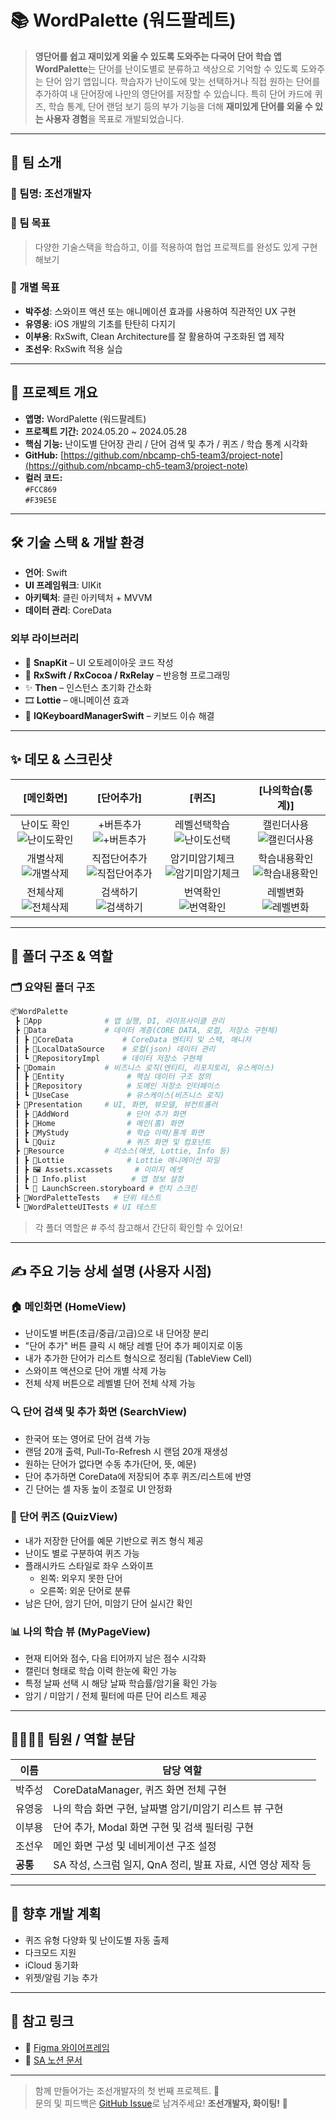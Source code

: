 
# 📚 WordPalette (워드팔레트)

> **영단어를 쉽고 재미있게 외울 수 있도록 도와주는 다국어 단어 학습 앱**
> **WordPalette**는 단어를 난이도별로 분류하고 색상으로 기억할 수 있도록 도와주는 단어 암기 앱입니다.
> 학습자가 난이도에 맞는 선택하거나 직접 원하는 단어를 추가하여 내 단어장에 나만의 영단어를 저장할 수 있습니다.
> 특히 단어 카드에 퀴즈, 학습 통계, 단어 랜덤 보기 등의 부가 기능을 더해 **재미있게 단어를 외울 수 있는 사용자 경험**을 목표로 개발되었습니다.

---

## 👥 팀 소개

### 🔹 팀명: 조선개발자

### 🎯 팀 목표

> 다양한 기술스택을 학습하고, 이를 적용하여 협업 프로젝트를 완성도 있게 구현해보기

### 🧭 개별 목표

- **박주성**: 스와이프 액션 또는 애니메이션 효과를 사용하여 직관적인 UX 구현
- **유영웅**: iOS 개발의 기초를 탄탄히 다지기
- **이부용**: RxSwift, Clean Architecture를 잘 활용하여 구조화된 앱 제작
- **조선우**: RxSwift 적용 실습

---

## 📌 프로젝트 개요

- **앱명:** WordPalette (워드팔레트)
- **프로젝트 기간:** 2024.05.20 ~ 2024.05.28
- **핵심 기능:** 난이도별 단어장 관리 / 단어 검색 및 추가 / 퀴즈 / 학습 통계 시각화
- **GitHub:** [https://github.com/nbcamp-ch5-team3/project-note](https://github.com/nbcamp-ch5-team3/project-note)
- **컬러 코드:**  
  `#FCC869`  
  `#F39E5E`

---

## 🛠️ 기술 스택 & 개발 환경

* **언어**: Swift
* **UI 프레임워크**: UIKit
* **아키텍처**: 클린 아키텍처 + MVVM
* **데이터 관리**: CoreData

### 외부 라이브러리

* 🧩 **SnapKit** – UI 오토레이아웃 코드 작성
* 🧠 **RxSwift / RxCocoa / RxRelay** – 반응형 프로그래밍
* ✨ **Then** – 인스턴스 초기화 간소화
* 🎞️ **Lottie** – 애니메이션 효과
* 🎹 **IQKeyboardManagerSwift** – 키보드 이슈 해결

---

## ✨ 데모 & 스크린샷

| [메인화면] | [단어추가] | [퀴즈] | [나의학습(통계)] |
| :--------------------: | :------------------: | :-------------------: | :-------------------: |
| 난이도 확인![난이도확인](https://github.com/user-attachments/assets/3ccf0fb0-1c44-4fc8-9bab-af44ecc43cde) | +버튼추가![+버튼추가](https://github.com/user-attachments/assets/107e19b4-1977-4ea3-9403-0763b69d8704) | 레벨선택학습![난이도선택](https://github.com/user-attachments/assets/68e5a30b-4c2d-4b37-bd97-3c95be455f22) | 캘린더사용![캘린더사용](https://github.com/user-attachments/assets/7bb50ebb-2937-4e85-aa1d-9969302e25b7) |
| 개별삭제![개별삭제](https://github.com/user-attachments/assets/095b38e6-1387-47ed-b52c-4be040182d8c) | 직접단어추가![직접단어추가](https://github.com/user-attachments/assets/4c42e7d1-857a-4763-a503-050f867385d6) | 암기미암기체크![암기미암기체크](https://github.com/user-attachments/assets/a1a0e717-a738-481c-b5ae-7ec476486573) | 학습내용확인![학습내용확인](https://github.com/user-attachments/assets/6e88555d-018d-419f-94c3-1edc12b787d8) |
| 전체삭제![전체삭제](https://github.com/user-attachments/assets/35568805-cce0-442c-94d6-f9021863600c) | 검색하기![검색하기](https://github.com/user-attachments/assets/f131bff3-8b11-4a3a-bc39-fb1b4a9478f1) | 번역확인![번역확인](https://github.com/user-attachments/assets/5e8db9e2-c170-470a-94a2-38cdf3f5c16a) | 레벨변화![레벨변화](https://github.com/user-attachments/assets/d06031fd-5646-4f71-b229-74b569cac9fc) 

---

## 📁 폴더 구조 & 역할

### 🗂️ 요약된 폴더 구조

```bash
📦WordPalette
 ┣ 📂App              # 앱 실행, DI, 라이프사이클 관리
 ┣ 📂Data             # 데이터 계층(CORE DATA, 로컬, 저장소 구현체)
 ┃ ┣ 📂CoreData           # CoreData 엔티티 및 스택, 매니저
 ┃ ┣ 📂LocalDataSource    # 로컬(json) 데이터 관리
 ┃ ┗ 📂RepositoryImpl     # 데이터 저장소 구현체
 ┣ 📂Domain           # 비즈니스 로직(엔티티, 리포지토리, 유스케이스)
 ┃ ┣ 📂Entity              # 핵심 데이터 구조 정의
 ┃ ┣ 📂Repository          # 도메인 저장소 인터페이스
 ┃ ┗ 📂UseCase             # 유스케이스(비즈니스 로직)
 ┣ 📂Presentation     # UI, 화면, 뷰모델, 뷰컨트롤러
 ┃ ┣ 📂AddWord             # 단어 추가 화면
 ┃ ┣ 📂Home                # 메인(홈) 화면
 ┃ ┣ 📂MyStudy             # 학습 이력/통계 화면
 ┃ ┗ 📂Quiz                # 퀴즈 화면 및 컴포넌트
 ┣ 📂Resource         # 리소스(애셋, Lottie, Info 등)
 ┃ ┣ 📂Lottie              # Lottie 애니메이션 파일
 ┃ ┣ 🖼️ Assets.xcassets     # 이미지 에셋
 ┃ ┣ 📝 Info.plist          # 앱 정보 설정
 ┃ ┗ 📝 LaunchScreen.storyboard # 런치 스크린
 ┣ 📂WordPaletteTests   # 단위 테스트
 ┗ 📂WordPaletteUITests # UI 테스트
```
> 각 폴더 역할은 # 주석 참고해서 간단히 확인할 수 있어요!

---

## ✍️ 주요 기능 상세 설명 (사용자 시점)

### 🏠 메인화면 (HomeView)
- 난이도별 버튼(초급/중급/고급)으로 내 단어장 분리
- "단어 추가" 버튼 클릭 시 해당 레벨 단어 추가 페이지로 이동
- 내가 추가한 단어가 리스트 형식으로 정리됨 (TableView Cell)
- 스와이프 액션으로 단어 개별 삭제 가능
- 전체 삭제 버튼으로 레벨별 단어 전체 삭제 가능

### 🔍 단어 검색 및 추가 화면 (SearchView)
- 한국어 또는 영어로 단어 검색 가능
- 랜덤 20개 출력, Pull-To-Refresh 시 랜덤 20개 재생성
- 원하는 단어가 없다면 수동 추가(단어, 뜻, 예문)
- 단어 추가하면 CoreData에 저장되어 추후 퀴즈/리스트에 반영
- 긴 단어는 셀 자동 높이 조절로 UI 안정화

### 🎴 단어 퀴즈 (QuizView)
- 내가 저장한 단어를 예문 기반으로 퀴즈 형식 제공
- 난이도 별로 구분하여 퀴즈 가능
- 플래시카드 스타일로 좌우 스와이프  
  - 왼쪽: 외우지 못한 단어  
  - 오른쪽: 외운 단어로 분류
- 남은 단어, 암기 단어, 미암기 단어 실시간 확인

### 📊 나의 학습 뷰 (MyPageView)
- 현재 티어와 점수, 다음 티어까지 남은 점수 시각화
- 캘린더 형태로 학습 이력 한눈에 확인 가능
- 특정 날짜 선택 시 해당 날짜 학습률/암기율 확인 가능
- 암기 / 미암기 / 전체 필터에 따른 단어 리스트 제공 

---

## 👨‍👩‍👧‍👦 팀원 / 역할 분담

| 이름   | 담당 역할                                               |
| ------ | ------------------------------------------------------ |
| 박주성 | CoreDataManager, 퀴즈 화면 전체 구현                     |
| 유영웅 | 나의 학습 화면 구현, 날짜별 암기/미암기 리스트 뷰 구현    |
| 이부용 | 단어 추가, Modal 화면 구현 및 검색 필터링 구현 |
| 조선우 | 메인 화면 구성 및 네비게이션 구조 설정                   |
| **공통** | SA 작성, 스크럼 일지, QnA 정리, 발표 자료, 시연 영상 제작 등 |

---

## 🔮 향후 개발 계획

- 퀴즈 유형 다양화 및 난이도별 자동 출제
- 다크모드 지원
- iCloud 동기화
- 위젯/알림 기능 추가

---

## 🔗 참고 링크

- 📄 [Figma 와이어프레임](https://www.figma.com/design/Aweo8xoGZuOiXdRqSmE3wY/%EC%A1%B0%EC%84%A0%EA%B0%9C%EB%B0%9C%EC%9E%90?node-id=0-1&p=f&t=uniDmmHbI9GyJLAt-0)
- 📄 [SA 노션 문서](https://misty-specialist-938.notion.site/1f9961f63ff580f58581e23d147fac6e?pvs=74)

---

> 함께 만들어가는 조선개발자의 첫 번째 프로젝트. 🌟  
> 문의 및 피드백은 [GitHub Issue](https://github.com/nbcamp-ch5-team3/project-note/issues)로 남겨주세요!
> **조선개발자, 화이팅!** 🚀
